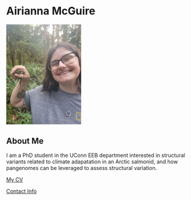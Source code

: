 # Airianna McGuire

<img src="https://raw.githubusercontent.com/Airianna25/airianna25.github.io/main/images/headshot.jpg" width="200" />



## About Me
I am a PhD student in the UConn EEB department interested in structural variants related to climate adapatation in an Arctic salmonid, and how pangenomes can be leveraged to assess structural variation.

[My CV](PDFs/Airianna_McGuire_CV_2024.pdf)

[Contact Info](contact-info.html) 
